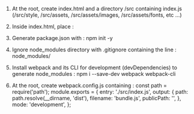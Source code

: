 1) At the root, create index.html and a directory /src containing index.js (/src/style, /src/assets, /src/assets/images, /src/assets/fonts, etc ...)

2) Inside index.html, place : 
<!-- In <head> -->            <link rel="stylesheet" href="./dist/bundle.css" /> 
<!-- Bottom of <body> -->     <script src="./dist/bundle.js"></script>  

3) Generate package.json with : 
npm init -y

4) Ignore node_modules directory with .gitignore containing the line :  
node_modules/

5) Install webpack and its CLI for development (devDependencies) to generate node_modules : 
npm i --save-dev webpack webpack-cli

6) At the root, create webpack.config.js containing :
const path = require('path');
module.exports = {
  entry: './src/index.js',
  output: {
    path: path.resolve(__dirname, 'dist'),
    filename: 'bundle.js',
    publicPath: '',
  },
  mode: 'development',
};
